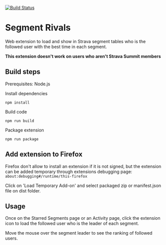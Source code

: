 [![Build Status](https://travis-ci.org/jsirgo/segment-rivals-web-ext.svg?branch=master)](https://travis-ci.org/jsirgo/segment-rivals-web-ext)
# Segment Rivals
Web extension to load and show in Strava segment tables who is the followed user with the best time in each segment.

**This extension doesn't work on users who aren't Strava Summit members**

## Build steps
Prerequisites: Node.js

Install dependencies
```
npm install
```
Build code
```
npm run build
```
Package extension
```
npm run package
```

## Add extension to Firefox
Firefox don't allow to install an extension if it is not signed, but the extension can be added temporary through extensions debugging page: `about:debugging#/runtime/this-firefox`

Click on 'Load Temporary Add-on' and select packaged zip or manifest.json file on dist folder.

## Usage
Once on the Starred Segments page or an Activity page, click the extension icon to load the followed user who is the leader of each segment.

Move the mouse over the segment leader to see the ranking of followed users.